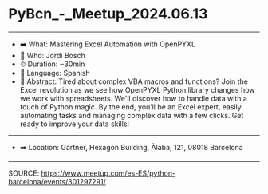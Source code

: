 # PyBcn_-_Meetup_2024.06.13

---

- ➡️ What: Mastering Excel Automation with OpenPYXL
- 📢 Who: Jordi Bosch
- ⏱ Duration: ~30min
- 👅 Language: Spanish
- 🧐 Abstract: Tired about complex VBA macros and functions? Join the Excel revolution as we see how OpenPYXL Python library changes how we work with spreadsheets. We'll discover how to handle data with a touch of Python magic. By the end, you’ll be an Excel expert, easily automating tasks and managing complex data with a few clicks. Get ready to improve your data skills!
----
- ➡️ Location: Gartner, Hexagon Building, Àlaba, 121, 08018 Barcelona

----

SOURCE: https://www.meetup.com/es-ES/python-barcelona/events/301297291/
